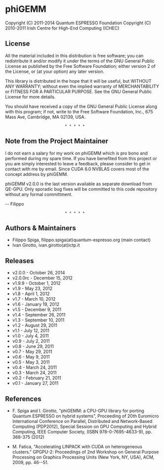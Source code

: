 # phiGEMM

Copyright (C) 2011-2014 Quantum ESPRESSO Foundation
Copyright (C) 2010-2011 Irish Centre for High-End Computing (ICHEC)


## License
 
All the material included in this distribution is free software;
you can redistribute it and/or modify it under the terms of the GNU
General Public License as published by the Free Software Foundation;
either version 2 of the License, or (at your option) any later version.

This library is distributed in the hope that it will be useful, but
WITHOUT ANY WARRANTY; without even the implied warranty of MERCHANTABILITY
or FITNESS FOR A PARTICULAR PURPOSE. See the GNU General Public License
for more details.

You should have received a copy of the GNU General Public License along
with this program; if not, write to the Free Software Foundation, Inc.,
675 Mass Ave, Cambridge, MA 02139, USA.

                               * * * * *

## Note from the Project Maintainer


I do not earn a salary for my work on phiGEMM which is pro bono and performed
during my spare time. If you have benefited from this project or you are simply
interested to leave a feedback, please consider to get in contact with me by 
email. Since CUDA 6.0 NVBLAS covers most of the concept address by phiGEMM. 

phiGEMM v2.0.0 is the last version available as separate download from QE-GPU.
Only sporadic bug fixes will be committed to this code repository without any
formal committment.

 -- Filippo

                               * * * * *

## Authors & Maintainers

- Filippo Spiga, filippo.spiga(at)quantum-espresso.org (main contact)
- Ivan Girotto, ivan.girotto(at)ictp.it


## Releases

- v2.0.0   - October 26, 2014
- v2.0.0rc - December 15, 2012
- v1.9.9   - October 1, 2012
- v1.9     - May 23, 2012
- v1.8     - April 1, 2012
- v1.7     - March 10, 2012
- v1.6     - January 19, 2012
- v1.5     - December 9, 2011
- v1.4     - September 26, 2011
- v1.3     - September 10, 2011
- v1.2     - August 29, 2011
- v1.1     - July 12, 2011 
- v1.0     - July 4, 2011
- v0.9     - July 2, 2011
- v0.8     - June 29, 2011
- v0.7     - May 29, 2011
- v0.6     - May 9, 2011
- v0.5     - May 3, 2011
- v0.4     - March 24, 2011
- v0.3     - March 24, 2011
- v0.2     - February 21, 2011
- v0.1     - January 27, 2011


## References

* F. Spiga and I. Girotto, "phiGEMM: a CPU-GPU library for porting Quantum 
ESPRESSO on hybrid systems", Proceeding of 20th Euromicro International 
Conference on Parallel, Distributed and Network-Based Computing (PDP2012), 
Special Session on GPU Computing and Hybrid Computing, IEEE Computer Society,
(ISBN 978-0-7695-4633-9), pp. 368-375 (2012)

* M. Fatica, "Accelerating LINPACK with CUDA on heterogeneous clusters." 
GPGPU-2: Proceedings of 2nd Workshop on General Purpose Processing on 
Graphics Processing Units (New York, NY, USA), ACM, 2009, pp. 46--51.
